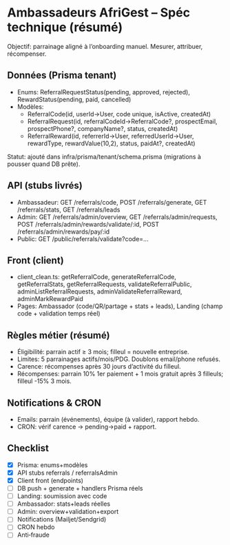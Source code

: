 # Ambassadeurs AfriGest – Spéc technique (résumé)

Objectif: parrainage aligné à l’onboarding manuel. Mesurer, attribuer, récompenser.

## Données (Prisma tenant)
- Enums: ReferralRequestStatus(pending, approved, rejected), RewardStatus(pending, paid, cancelled)
- Modèles:
  - ReferralCode(id, userId->User, code unique, isActive, createdAt)
  - ReferralRequest(id, referralCodeId->ReferralCode?, prospectEmail, prospectPhone?, companyName?, status, createdAt)
  - ReferralReward(id, referrerId->User, referredUserId->User, rewardType, rewardValue(10,2), status, paidAt?, createdAt)

Statut: ajouté dans infra/prisma/tenant/schema.prisma (migrations à pousser quand DB prête).

## API (stubs livrés)
- Ambassadeur: GET /referrals/code, POST /referrals/generate, GET /referrals/stats, GET /referrals/leads
- Admin: GET /referrals/admin/overview, GET /referrals/admin/requests, POST /referrals/admin/rewards/validate/:id, POST /referrals/admin/rewards/pay/:id
- Public: GET /public/referrals/validate?code=...

## Front (client)
- client_clean.ts: getReferralCode, generateReferralCode, getReferralStats, getReferralRequests, validateReferralPublic, adminListReferralRequests, adminValidateReferralReward, adminMarkRewardPaid
- Pages: Ambassador (code/QR/partage + stats + leads), Landing (champ code + validation temps réel)

## Règles métier (résumé)
- Éligibilité: parrain actif ≥ 3 mois; filleul = nouvelle entreprise.
- Limites: 5 parrainages actifs/mois/PDG. Doublons email/phone refusés.
- Carence: récompenses après 30 jours d’activité du filleul.
- Récompenses: parrain 10% 1er paiement + 1 mois gratuit après 3 filleuls; filleul -15% 3 mois.

## Notifications & CRON
- Emails: parrain (événements), équipe (à valider), rapport hebdo.
- CRON: vérif carence → pending→paid + rapport.

## Checklist
- [x] Prisma: enums+modèles
- [x] API stubs referrals / referralsAdmin
- [x] Client front (endpoints)
- [ ] DB push + generate + handlers Prisma réels
- [ ] Landing: soumission avec code
- [ ] Ambassador: stats+leads réelles
- [ ] Admin: overview+validation+export
- [ ] Notifications (Mailjet/Sendgrid)
- [ ] CRON hebdo
- [ ] Anti‑fraude
